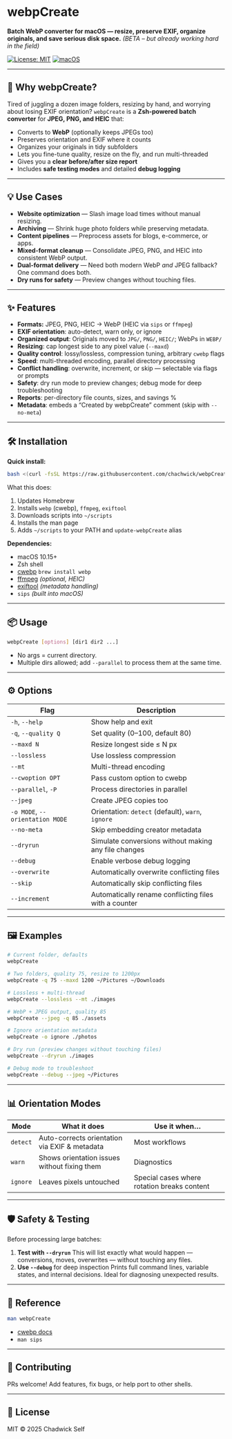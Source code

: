 # webpCreate

**Batch WebP converter for macOS — resize, preserve EXIF, organize originals, and save serious disk space.**
*(BETA – but already working hard in the field)*

[![License: MIT](https://img.shields.io/badge/License-MIT-yellow.svg)](LICENSE)
[![macOS](https://img.shields.io/badge/OS-macOS%2010.15+-lightgrey.svg)](#)

------

## 🚀 Why webpCreate?

Tired of juggling a dozen image folders, resizing by hand, and worrying about losing EXIF orientation?
`webpCreate` is a **Zsh-powered batch converter** for **JPEG, PNG, and HEIC** that:

- Converts to **WebP** (optionally keeps JPEGs too)
- Preserves orientation and EXIF where it counts
- Organizes your originals in tidy subfolders
- Lets you fine-tune quality, resize on the fly, and run multi-threaded
- Gives you a **clear before/after size report**
- Includes **safe testing modes** and detailed **debug logging**

------

## 💡 Use Cases

- **Website optimization** — Slash image load times without manual resizing.
- **Archiving** — Shrink huge photo folders while preserving metadata.
- **Content pipelines** — Preprocess assets for blogs, e-commerce, or apps.
- **Mixed-format cleanup** — Consolidate JPEG, PNG, and HEIC into consistent WebP output.
- **Dual-format delivery** — Need both modern WebP *and* JPEG fallback? One command does both.
- **Dry runs for safety** — Preview changes without touching files.

------

## ✨ Features

- **Formats:** JPEG, PNG, HEIC → WebP (HEIC via `sips` or `ffmpeg`)
- **EXIF orientation**: auto-detect, warn only, or ignore
- **Organized output**: Originals moved to `JPG/`, `PNG/`, `HEIC/`; WebPs in `WEBP/`
- **Resizing**: cap longest side to any pixel value (`--maxd`)
- **Quality control**: lossy/lossless, compression tuning, arbitrary `cwebp` flags
- **Speed**: multi-threaded encoding, parallel directory processing
- **Conflict handling**: overwrite, increment, or skip — selectable via flags or prompts
- **Safety**: dry run mode to preview changes; debug mode for deep troubleshooting
- **Reports**: per-directory file counts, sizes, and savings %
- **Metadata**: embeds a “Created by webpCreate” comment (skip with `--no-meta`)

------

## 🛠 Installation

**Quick install:**

```bash
bash <(curl -fsSL https://raw.githubusercontent.com/chachwick/webpCreate/main/install-webpCreate.sh)
```

What this does:

1. Updates Homebrew
2. Installs `webp` (cwebp), `ffmpeg`, `exiftool`
3. Downloads scripts into `~/scripts`
4. Installs the man page
5. Adds `~/scripts` to your PATH and `update-webpCreate` alias

**Dependencies:**

- macOS 10.15+
- Zsh shell
- [cwebp](https://developers.google.com/speed/webp/docs/cwebp)
  `brew install webp`
- [ffmpeg](https://ffmpeg.org/) *(optional, HEIC)*
- [exiftool](https://exiftool.org/) *(metadata handling)*
- `sips` *(built into macOS)*

------

## 📦 Usage

```bash
webpCreate [options] [dir1 dir2 ...]
```

- No args = current directory.
- Multiple dirs allowed; add `--parallel` to process them at the same time.

------

## ⚙ Options

| Flag                            | Description                                           |
| ------------------------------- | ----------------------------------------------------- |
| `-h`, `--help`                  | Show help and exit                                    |
| `-q`, `--quality Q`             | Set quality (0–100, default 80)                       |
| `--maxd N`                      | Resize longest side ≤ N px                            |
| `--lossless`                    | Use lossless compression                              |
| `--mt`                          | Multi-thread encoding                                 |
| `--cwoption OPT`                | Pass custom option to cwebp                           |
| `--parallel`, `-P`              | Process directories in parallel                       |
| `--jpeg`                        | Create JPEG copies too                                |
| `-o MODE`, `--orientation MODE` | Orientation: `detect` (default), `warn`, `ignore`     |
| `--no-meta`                     | Skip embedding creator metadata                       |
| `--dryrun`                      | Simulate conversions without making any file changes  |
| `--debug`                       | Enable verbose debug logging                          |
| `--overwrite`                   | Automatically overwrite conflicting files             |
| `--skip`                        | Automatically skip conflicting files                  |
| `--increment`                   | Automatically rename conflicting files with a counter |

------

## 🖼 Examples

```bash
# Current folder, defaults
webpCreate

# Two folders, quality 75, resize to 1200px
webpCreate -q 75 --maxd 1200 ~/Pictures ~/Downloads

# Lossless + multi-thread
webpCreate --lossless --mt ./images

# WebP + JPEG output, quality 85
webpCreate --jpeg -q 85 ./assets

# Ignore orientation metadata
webpCreate -o ignore ./photos

# Dry run (preview changes without touching files)
webpCreate --dryrun ./images

# Debug mode to troubleshoot
webpCreate --debug --jpeg ~/Pictures
```

------

## 📊 Orientation Modes

| Mode     | What it does                                  | Use it when…                                |
| -------- | --------------------------------------------- | ------------------------------------------- |
| `detect` | Auto-corrects orientation via EXIF & metadata | Most workflows                              |
| `warn`   | Shows orientation issues without fixing them  | Diagnostics                                 |
| `ignore` | Leaves pixels untouched                       | Special cases where rotation breaks content |

------

## 🛡 Safety & Testing

Before processing large batches:

1. **Test with `--dryrun`**
   This will list exactly what would happen — conversions, moves, overwrites — without touching any files.
2. **Use `--debug`** for deep inspection
   Prints full command lines, variable states, and internal decisions. Ideal for diagnosing unexpected results.

------

## 📜 Reference

```bash
man webpCreate
```

- [cwebp docs](https://developers.google.com/speed/webp/docs/cwebp)
- `man sips`

------

## 🤝 Contributing

PRs welcome! Add features, fix bugs, or help port to other shells.

------

## 📄 License

MIT © 2025 Chadwick Self

